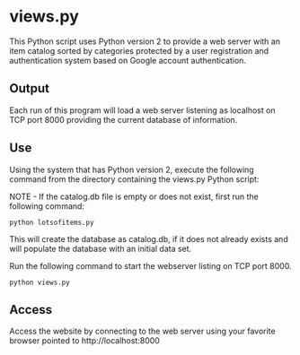 # views.py

This Python script uses Python version 2 to provide a web server with an item catalog sorted by categories protected by a user registration and authentication system based on Google account authentication.

## Output

Each run of this program will load a web server listening as localhost on TCP port 8000 providing the current database of information.

## Use

Using the system that has Python version 2, execute the following command from the directory containing the views.py Python script:

NOTE - If the catalog.db file is empty or does not exist, first run the following command:

``python lotsofitems.py``

This will create the database as catalog.db, if it does not already exists and will populate the database with an initial data set.

Run the following command to start the webserver listing on TCP port 8000.

``python views.py``

## Access

Access the website by connecting to the web server using your favorite browser pointed to http://localhost:8000
